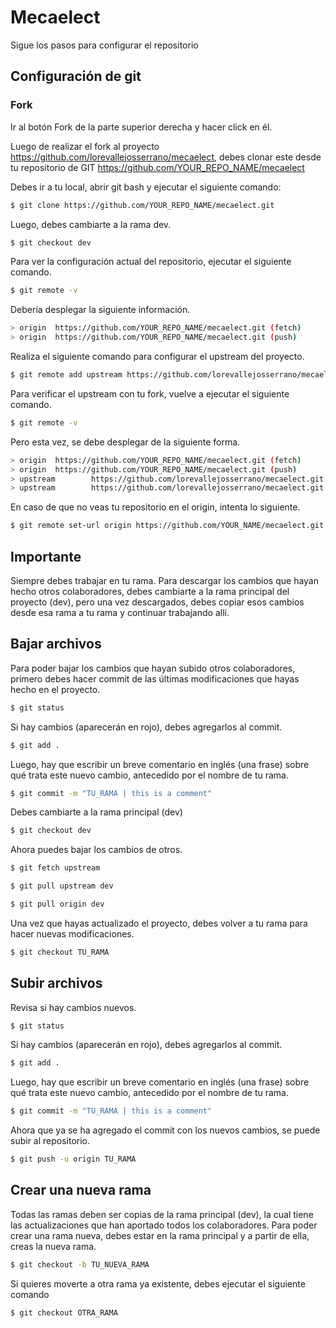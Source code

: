 # Mecaelect
Sigue los pasos para configurar el repositorio


## Configuración de git

### Fork
Ir al botón Fork de la parte superior derecha y hacer click en él.

Luego de realizar el fork al proyecto https://github.com/lorevallejosserrano/mecaelect, debes clonar este desde tu repositorio de GIT https://github.com/YOUR_REPO_NAME/mecaelect

Debes ir a tu local, abrir git bash y ejecutar el siguiente comando:
```sh
$ git clone https://github.com/YOUR_REPO_NAME/mecaelect.git
```

Luego, debes cambiarte a la rama dev.
```sh
$ git checkout dev
```

Para ver la configuración actual del repositorio, ejecutar el siguiente comando.
```sh
$ git remote -v
```

Debería desplegar la siguiente información.
```sh
> origin  https://github.com/YOUR_REPO_NAME/mecaelect.git (fetch)
> origin  https://github.com/YOUR_REPO_NAME/mecaelect.git (push)
```

Realiza el siguiente comando para configurar el upstream del proyecto.
```sh
$ git remote add upstream https://github.com/lorevallejosserrano/mecaelect.git
```

Para verificar el upstream con tu fork, vuelve a ejecutar el siguiente comando.
```sh
$ git remote -v
```

Pero esta vez, se debe desplegar de la siguiente forma.
```sh
> origin  https://github.com/YOUR_REPO_NAME/mecaelect.git (fetch)
> origin  https://github.com/YOUR_REPO_NAME/mecaelect.git (push)
> upstream        https://github.com/lorevallejosserrano/mecaelect.git (fetch)
> upstream        https://github.com/lorevallejosserrano/mecaelect.git (push)
```

En caso de que no veas tu repositorio en el origin, intenta lo siguiente.
```sh
$ git remote set-url origin https://github.com/YOUR_NAME/mecaelect.git
```


## Importante
Siempre debes trabajar en tu rama. Para descargar los cambios que hayan hecho otros colaboradores, debes cambiarte a la rama principal del proyecto (dev), pero una vez descargados, debes copiar esos cambios desde esa rama a tu rama y continuar trabajando allí.


## Bajar archivos

Para poder bajar los cambios que hayan subido otros colaboradores, primero debes hacer commit de las últimas modificaciones que hayas hecho en el proyecto.
```sh
$ git status
```

Si hay cambios (aparecerán en rojo), debes agregarlos al commit.
```sh
$ git add .
```

Luego, hay que escribir un breve comentario en inglés (una frase) sobre qué trata este nuevo cambio, antecedido por el nombre de tu rama.
```sh
$ git commit -m "TU_RAMA | this is a comment"
```

Debes cambiarte a la rama principal (dev)
```sh
$ git checkout dev
```

Ahora puedes bajar los cambios de otros.
```sh
$ git fetch upstream
```
```sh
$ git pull upstream dev
```
```sh
$ git pull origin dev
```

Una vez que hayas actualizado el proyecto, debes volver a tu rama para hacer nuevas modificaciones.
```sh
$ git checkout TU_RAMA
```


## Subir archivos

Revisa si hay cambios nuevos.
```sh
$ git status
```

Si hay cambios (aparecerán en rojo), debes agregarlos al commit.
```sh
$ git add .
```

Luego, hay que escribir un breve comentario en inglés (una frase) sobre qué trata este nuevo cambio, antecedido por el nombre de tu rama.
```sh
$ git commit -m "TU_RAMA | this is a comment"
```

Ahora que ya se ha agregado el commit con los nuevos cambios, se puede subir al repositorio.
```sh
$ git push -u origin TU_RAMA
```


## Crear una nueva rama

Todas las ramas deben ser copias de la rama principal (dev), la cual tiene las actualizaciones que han aportado todos los colaboradores. 
Para poder crear una rama nueva, debes estar en la rama principal y a partir de ella, creas la nueva rama.
```sh
$ git checkout -b TU_NUEVA_RAMA
```

Si quieres moverte a otra rama ya existente, debes ejecutar el siguiente comando
```sh
$ git checkout OTRA_RAMA
```

